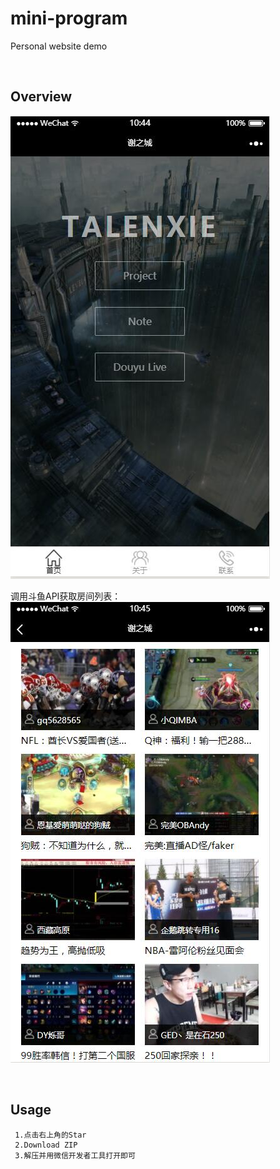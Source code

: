 # mini-program
Personal website demo


<br>

## Overview
![image](https://github.com/yimingxie/mini-program/blob/master/images/web-img.jpg)  

调用斗鱼API获取房间列表：<br>
![image](https://github.com/yimingxie/mini-program/blob/master/images/douyu-img.jpg) 

<br>

## Usage
     1.点击右上角的Star
     2.Download ZIP
     3.解压并用微信开发者工具打开即可
